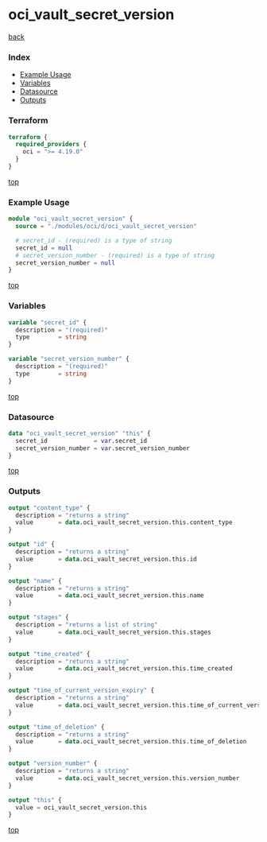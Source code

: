 # oci_vault_secret_version

[back](../oci.md)

### Index

- [Example Usage](#example-usage)
- [Variables](#variables)
- [Datasource](#datasource)
- [Outputs](#outputs)

### Terraform

```terraform
terraform {
  required_providers {
    oci = ">= 4.19.0"
  }
}
```

[top](#index)

### Example Usage

```terraform
module "oci_vault_secret_version" {
  source = "./modules/oci/d/oci_vault_secret_version"

  # secret_id - (required) is a type of string
  secret_id = null
  # secret_version_number - (required) is a type of string
  secret_version_number = null
}
```

[top](#index)

### Variables

```terraform
variable "secret_id" {
  description = "(required)"
  type        = string
}

variable "secret_version_number" {
  description = "(required)"
  type        = string
}
```

[top](#index)

### Datasource

```terraform
data "oci_vault_secret_version" "this" {
  secret_id             = var.secret_id
  secret_version_number = var.secret_version_number
}
```

[top](#index)

### Outputs

```terraform
output "content_type" {
  description = "returns a string"
  value       = data.oci_vault_secret_version.this.content_type
}

output "id" {
  description = "returns a string"
  value       = data.oci_vault_secret_version.this.id
}

output "name" {
  description = "returns a string"
  value       = data.oci_vault_secret_version.this.name
}

output "stages" {
  description = "returns a list of string"
  value       = data.oci_vault_secret_version.this.stages
}

output "time_created" {
  description = "returns a string"
  value       = data.oci_vault_secret_version.this.time_created
}

output "time_of_current_version_expiry" {
  description = "returns a string"
  value       = data.oci_vault_secret_version.this.time_of_current_version_expiry
}

output "time_of_deletion" {
  description = "returns a string"
  value       = data.oci_vault_secret_version.this.time_of_deletion
}

output "version_number" {
  description = "returns a string"
  value       = data.oci_vault_secret_version.this.version_number
}

output "this" {
  value = oci_vault_secret_version.this
}
```

[top](#index)